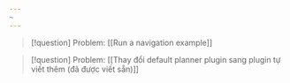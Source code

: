 ```yaml
---
~
---
```


> [!question] Problem: [[Run a navigation example]]

> [!question] Problem: [[Thay đổi default planner plugin sang plugin tự viết thêm (đã được viết sẵn)]]

